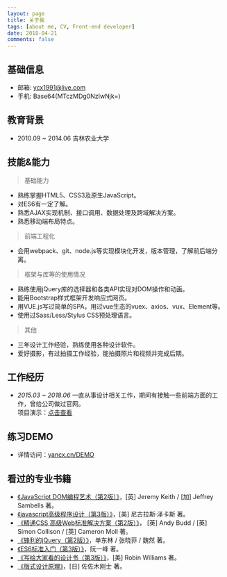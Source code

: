```yaml
---
layout: page
title: 关于我
tags: [about me, CV, Front-end developer]
date: 2018-04-21
comments: false
---
```


## 基础信息
* 邮箱: ycx1991@live.com
* 手机: Base64(MTczMDg0NzIwNjk=)

## 教育背景
* 2010.09 ~ 2014.06 吉林农业大学

## 技能&能力
> 基础能力
* 熟练掌握HTML5、CSS3及原生JavaScript。
* 对ES6有一定了解。
* 熟悉AJAX实现机制、接口调用、数据处理及跨域解决方案。
* 熟悉移动端布局特点。

> 前端工程化
* 会用webpack、git、node.js等实现模块化开发，版本管理，了解前后端分离。

> 框架与库等的使用情况
* 熟练使用jQuery库的选择器和各类API实现对DOM操作和动画。
* 能用Bootstrap样式框架开发响应式网页。
* 用VUE.js写过简单的SPA，用过vue生态的vuex、axios、vux、Element等。
* 使用过Sass/Less/Stylus CSS预处理语言。

> 其他
* 三年设计工作经验，熟练使用各种设计软件。
* 爱好摄影，有过拍摄工作经验，能拍摄照片和视频并完成后期。

## 工作经历
* *2015.03 ~ 2018.06*
	一直从事设计相关工作，期间有接触一些前端方面的工作，曾给公司做过官网。  
	项目演示：[点击查看](http://www.yancx.cn/saturnbird/)

## 练习DEMO
* 详情访问：[yancx.cn/DEMO](http://www.yancx.cn/DEMO/)

## 看过的专业书籍
* [《JavaScript DOM编程艺术（第2版）》](https://book.douban.com/subject/6038371/)，[英] Jeremy Keith / [加] Jeffrey Sambells 著。
* [《javascript高级程序设计（第3版）》](https://book.douban.com/subject/10546125/)，[美] 尼古拉斯·泽卡斯 著。
* [《精通CSS 高级Web标准解决方案（第2版）》](https://book.douban.com/subject/4736167/)， [英] Andy Budd / [英] Simon Collison / [英] Cameron Moll 著。
* [《锋利的jQuery（第2版）》](https://book.douban.com/subject/10792216/)，单东林 / 张晓菲 / 魏然 著。
* [《ES6标准入门（第3版）》](https://book.douban.com/subject/27127030/)，阮一峰 著。
* [《写给大家看的设计书（第3版）》](https://book.douban.com/subject/3323633/)，[美] Robin Williams 著。
* [《版式设计原理》](https://book.douban.com/subject/2238320/)，[日] 佐佐木刚士 著。
